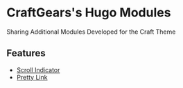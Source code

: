# CraftGears's Hugo Modules

Sharing Additional Modules Developed for the Craft Theme

## Features

- [Scroll Indicator](./scroll-indicator/)
- [Pretty Link](./pretty-link/)